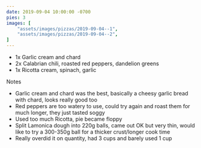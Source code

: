 ```yaml
---
date: 2019-09-04 10:00:00 -0700
pies: 3
images: [
    "assets/images/pizzas/2019-09-04--1",
    "assets/images/pizzas/2019-09-04--2",
]
---
```

- 1x Garlic cream and chard
- 2x Calabrian chili, roasted red peppers, dandelion greens
- 1x Ricotta cream, spinach, garlic

Notes
- Garlic cream and chard was the best, basically a cheesy garlic bread with chard, looks really good too
- Red peppers are too watery to use, could try again and roast them for much longer, they just tasted soggy
- Used too much Ricotta, pie became floppy
- Split Lamonica dough into 220g balls, came out OK but very thin, would like to try a 300-350g ball for a thicker crust/longer cook time
- Really overdid it on quantity, had 3 cups and barely used 1 cup

